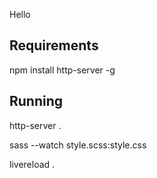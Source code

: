Hello

## Requirements

  npm install http-server -g

## Running

  http-server .

  sass --watch style.scss:style.css

  livereload .
